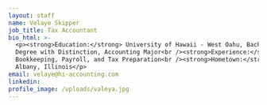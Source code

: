 ```yaml
---
layout: staff
name: Velaye Skipper
job_title: Tax Accountant
bio_html: >-
  <p><strong>Education:</strong> University of Hawaii - West Oahu, Bachelor's
  Degree with Distinction, Accounting Major<br /><strong>Experience:</strong>
  Bookkeeping, Payroll, and Tax Preparation<br /><strong>Hometown:</strong>
  Albany, Illinois</p>
email: velaye@hi-accounting.com
linkedin:
profile_image: /uploads/valeya.jpg
---
```


